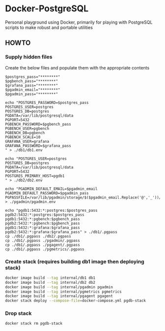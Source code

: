 # Docker-PostgreSQL

Personal playground using Docker, primarily for playing with PostgreSQL scripts to make robust and portable utilities

## HOWTO

### Supply hidden files

Create the below files and populate them with the appropriate contents

```shell
$postgres_pass="********"
$pgbench_pass="********"
$grafana_pass="********"
$pgadmin_email="********"
$pgadmin_pass="********"

echo "POSTGRES_PASSWORD=$postgres_pass
POSTGRES_USER=postgres
POSTGRES_DB=postgres
PGDATA=/var/lib/postgresql/data
PGPORT=5432
PGBENCH_PASSWORD=$pgbench_pass
PGBENCH_USER=pgbench
PGBENCH_DB=pgbench
PGBENCH_SCALE=10
GRAFANA_USER=grafana
GRAFANA_PASSWORD=$grafana_pass
" > ./db1/db1.env

echo "POSTGRES_USER=postgres
POSTGRES_DB=postgres
PGDATA=/var/lib/postgresql/data
PGPORT=5432
POSTGRES_PRIMARY_HOST=pgdb1
" > ./db2/db2.env

echo "PGADMIN_DEFAULT_EMAIL=$pgadmin_email
PGADMIN_DEFAULT_PASSWORD=$pgadmin_pass
PGPASSFILE=/var/lib/pgadmin/storage/$($pgadmin_email.Replace('@','_'))/.pgpass" > ./pgadmin/pgadmin.env

echo "pgdb1:5432:*:postgres:$postgres_pass
pgdb2:5432:*:postgres:$postgres_pass
pgdb1:5432:*:pgbench:$pgbench_pass
pgdb2:5432:*:pgbench:$pgbench_pass
pgdb1:5432:*:grafana:$grafana_pass
pgdb2:5432:*:grafana:$grafana_pass" > ./db1/.pgpass
cp ./db1/.pgpass ./db2/.pgpass
cp ./db1/.pgpass ./pgadmin/.pgpass
cp ./db1/.pgpass ./pgagent/.pgpass
cp ./db1/.pgpass ./pgmetrics/.pgpass
```

### Create stack (requires building db1 image then deploying stack)

```sh
docker image build --tag internal/db1 db1
docker image build --tag internal/db2 db2
docker image build --tag internal/pgadmin pgadmin
docker image build --tag internal/pgmetrics pgmetrics
docker image build --tag internal/pgagent pgagent
docker stack deploy --compose-file=docker-compose.yml pgdb-stack
```

### Drop stack

```sh
docker stack rm pgdb-stack
```
